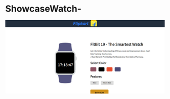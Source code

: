# ShowcaseWatch-

![Screenshot (101)](https://raw.githubusercontent.com/sonu3323/ShowcaseWatch-/master/Images/screenshot-127.0.0.1_5500-2019.09.15-17_18_47.png)
